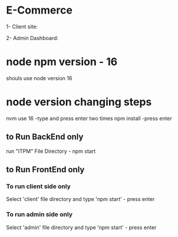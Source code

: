 # E-Commerce

1- Client site:

2- Admin Dashboard:

# node npm version - 16

shouls use node version 16

# node version changing steps

nvm use 16 -type and press enter two times
npm install -press enter

## to Run BackEnd only
run "ITPM" File Directory - npm start

## to Run FrontEnd only
### To run client side only
Select 'client' file directory and type 'npm start' - press enter
### To run admin side only
Select 'admin' file directory and type 'npm start' - press enter
